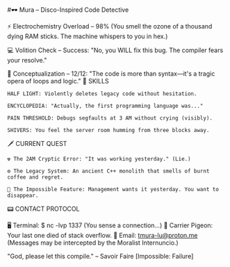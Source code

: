 #🕶️ Mura – Disco-Inspired Code Detective

⚡ Electrochemistry Overload – 98% (You smell the ozone of a thousand dying RAM sticks. The machine whispers to you in hex.)

💻 Volition Check – Success: "No, you WILL fix this bug. The compiler fears your resolve."

🧠 Conceptualization – 12/12: "The code is more than syntax—it's a tragic opera of loops and logic."
🎲 SKILLS

    HALF LIGHT: Violently deletes legacy code without hesitation.

    ENCYCLOPEDIA: "Actually, the first programming language was..."

    PAIN THRESHOLD: Debugs segfaults at 3 AM without crying (visibly).

    SHIVERS: You feel the server room humming from three blocks away.

🗡️ CURRENT QUEST

    ☢️ The 2AM Cryptic Error: "It was working yesterday." (Lie.)

    ⚙️ The Legacy System: An ancient C++ monolith that smells of burnt coffee and regret.

    🌌 The Impossible Feature: Management wants it yesterday. You want to disappear.

📟 CONTACT PROTOCOL

🖥️ Terminal: $ nc -lvp 1337 (You sense a connection...)
📮 Carrier Pigeon: Your last one died of stack overflow.
📧 Email: tmura-lu@proton.me (Messages may be intercepted by the Moralist Internuncio.)


"God, please let this compile." – Savoir Faire [Impossible: Failure]
